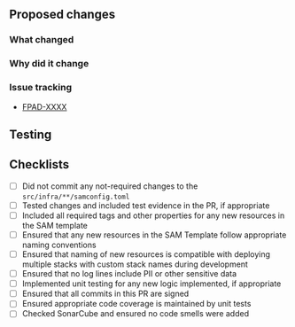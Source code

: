## Proposed changes
<!-- Include the Jira ticket number in square brackets as prefix, eg `FPAD-XXXX: Description of Change` -->

### What changed
<!-- Describe the changes in detail - the "what"-->

### Why did it change
<!-- Describe the reason these changes were made - the "why" -->

### Issue tracking
<!-- List any related Jira tickets or GitHub issues -->
<!-- List any related ADRs or RFCs -->
<!-- List any related PRs -->
- [FPAD-XXXX](https://govukverify.atlassian.net/browse/FPAD-XXXX)

## Testing
<!-- Please give an overview of how the changes were tested -->
<!-- Please specify if changes were tested locally and how, include evidence where relevant -->
<!-- Please specify if changes were deployed and tested in the AWS Account and how, include evidence where relevant -->

## Checklists
- [ ] Did not commit any not-required changes to the `src/infra/**/samconfig.toml`
- [ ] Tested changes and included test evidence in the PR, if appropriate
- [ ] Included all required tags and other properties for any new resources in the SAM template
- [ ] Ensured that any new resources in the SAM Template follow appropriate naming conventions
- [ ] Ensured that naming of new resources is compatible with deploying multiple stacks with custom stack names during development
- [ ] Ensured that no log lines include PII or other sensitive data
- [ ] Implemented unit testing for any new logic implemented, if appropriate
- [ ] Ensured that all commits in this PR are signed
- [ ] Ensured appropriate code coverage is maintained by unit tests
- [ ] Checked SonarCube and ensured no code smells were added
